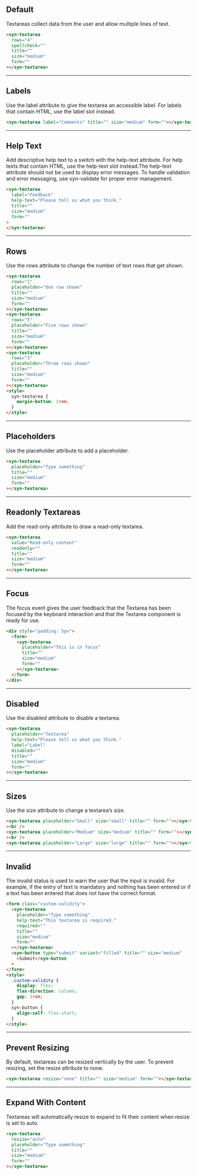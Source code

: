 ## Default

Textareas collect data from the user and allow multiple lines of text.

```html
<syn-textarea
  rows="4"
  spellcheck=""
  title=""
  size="medium"
  form=""
></syn-textarea>
```

---

## Labels

Use the label attribute to give the textarea an accessible label. For labels that contain HTML, use the label slot instead.

```html
<syn-textarea label="Comments" title="" size="medium" form=""></syn-textarea>
```

---

## Help Text

Add descriptive help text to a switch with the help-text attribute. For help texts that contain HTML, use the help-text slot instead.The help-text attribute should not be used to display error messages. To handle validation and error messaging, use syn-validate for proper error management.

```html
<syn-textarea
  label="Feedback"
  help-text="Please tell us what you think."
  title=""
  size="medium"
  form=""
>
</syn-textarea>
```

---

## Rows

Use the rows attribute to change the number of text rows that get shown.

```html
<syn-textarea
  rows="1"
  placeholder="One row shown"
  title=""
  size="medium"
  form=""
></syn-textarea>
<syn-textarea
  rows="5"
  placeholder="Five rows shown"
  title=""
  size="medium"
  form=""
></syn-textarea>
<syn-textarea
  rows="3"
  placeholder="Three rows shown"
  title=""
  size="medium"
  form=""
></syn-textarea>
<style>
  syn-textarea {
    margin-bottom: 1rem;
  }
</style>
```

---

## Placeholders

Use the placeholder attribute to add a placeholder.

```html
<syn-textarea
  placeholder="Type something"
  title=""
  size="medium"
  form=""
></syn-textarea>
```

---

## Readonly Textareas

Add the read-only attribute to draw a read-only textarea.

```html
<syn-textarea
  value="Read-only content"
  readonly=""
  title=""
  size="medium"
  form=""
></syn-textarea>
```

---

## Focus

The focus event gives the user feedback that the Textarea has been focused by the keyboard interaction and that the Textarea component is ready for use.

```html
<div style="padding: 5px">
  <form>
    <syn-textarea
      placeholder="This is in focus"
      title=""
      size="medium"
      form=""
    ></syn-textarea>
  </form>
</div>
```

---

## Disabled

Use the disabled attribute to disable a textarea.

```html
<syn-textarea
  placeholder="Textarea"
  help-text="Please tell us what you think."
  label="Label"
  disabled=""
  title=""
  size="medium"
  form=""
></syn-textarea>
```

---

## Sizes

Use the size attribute to change a textarea’s size.

```html
<syn-textarea placeholder="Small" size="small" title="" form=""></syn-textarea
><br />
<syn-textarea placeholder="Medium" size="medium" title="" form=""></syn-textarea
><br />
<syn-textarea placeholder="Large" size="large" title="" form=""></syn-textarea>
```

---

## Invalid

The invalid status is used to warn the user that the input is invalid. For example, if the entry of text is mandatory and nothing has been entered or if a text has been entered that does not have the correct format.

```html
<form class="custom-validity">
  <syn-textarea
    placeholder="Type something"
    help-text="This textarea is required."
    required=""
    title=""
    size="medium"
    form=""
  ></syn-textarea>
  <syn-button type="submit" variant="filled" title="" size="medium"
    >Submit</syn-button
  >
</form>
<style>
  .custom-validity {
    display: flex;
    flex-direction: column;
    gap: 1rem;
  }
  syn-button {
    align-self: flex-start;
  }
</style>
```

---

## Prevent Resizing

By default, textareas can be resized vertically by the user. To prevent resizing, set the resize attribute to none.

```html
<syn-textarea resize="none" title="" size="medium" form=""></syn-textarea>
```

---

## Expand With Content

Textareas will automatically resize to expand to fit their content when resize is set to auto.

```html
<syn-textarea
  resize="auto"
  placeholder="Type something"
  title=""
  size="medium"
  form=""
></syn-textarea>
```
